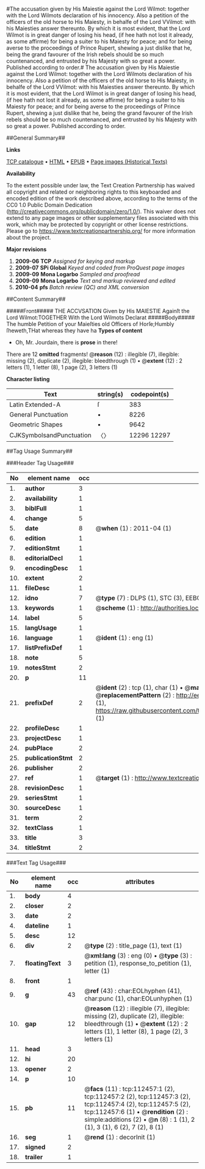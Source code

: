 #The accusation given by His Maiestie against the Lord Wilmot: together with the Lord Wilmots declaration of his innocency. Also a petition of the officers of the old horse to His Maiesty, in behalfe of the Lord VVilmot: with his Maiesties answer thereunto. By which it is most evident, that the Lord Wilmot is in great danger of losing his head, (if hee hath not lost it already, as some affirme) for being a suiter to his Maiesty for peace; and for being averse to the proceedings of Prince Rupert, shewing a just dislike that he, being the grand favourer of the Irish rebels should be so much countenanced, and entrusted by his Majesty with so great a power. Published according to order.#
The accusation given by His Maiestie against the Lord Wilmot: together with the Lord Wilmots declaration of his innocency. Also a petition of the officers of the old horse to His Maiesty, in behalfe of the Lord VVilmot: with his Maiesties answer thereunto. By which it is most evident, that the Lord Wilmot is in great danger of losing his head, (if hee hath not lost it already, as some affirme) for being a suiter to his Maiesty for peace; and for being averse to the proceedings of Prince Rupert, shewing a just dislike that he, being the grand favourer of the Irish rebels should be so much countenanced, and entrusted by his Majesty with so great a power. Published according to order.

##General Summary##

**Links**

[TCP catalogue](http://www.ota.ox.ac.uk/tcp/)  • 
[HTML](http://tei.it.ox.ac.uk/tcp/Texts-HTML/free/A78/A78619.html)  • 
[EPUB](http://tei.it.ox.ac.uk/tcp/Texts-EPUB/free/A78/A78619.epub) • 
[Page images (Historical Texts)](https://historicaltexts.jisc.ac.uk/eebo-99860337e)

**Availability**

To the extent possible under law, the Text Creation Partnership has waived all copyright and related or neighboring rights to this keyboarded and encoded edition of the work described above, according to the terms of the CC0 1.0 Public Domain Dedication (http://creativecommons.org/publicdomain/zero/1.0/). This waiver does not extend to any page images or other supplementary files associated with this work, which may be protected by copyright or other license restrictions. Please go to https://www.textcreationpartnership.org/ for more information about the project.

**Major revisions**

1. __2009-06__ __TCP__ *Assigned for keying and markup*
1. __2009-07__ __SPi Global__ *Keyed and coded from ProQuest page images*
1. __2009-09__ __Mona Logarbo__ *Sampled and proofread*
1. __2009-09__ __Mona Logarbo__ *Text and markup reviewed and edited*
1. __2010-04__ __pfs__ *Batch review (QC) and XML conversion*

##Content Summary##

#####Front#####
THE ACCVSATION Given by His MAIESTIE Againſt the Lord Wilmot:TOGETHER With the Lord Wilmots Declarat
#####Body#####
The humble Petition of your Maieſties old Officers of Horſe;Humbly ſheweth,THat whereas they have ha
**Types of content**

  * Oh, Mr. Jourdain, there is **prose** in there!

There are 12 **omitted** fragments! 
 @__reason__ (12) : illegible (7), illegible: missing (2), duplicate (2), illegible: bleedthrough (1)  •  @__extent__ (12) : 2 letters (1), 1 letter (8), 1 page (2), 3 letters (1)

**Character listing**


|Text|string(s)|codepoint(s)|
|---|---|---|
|Latin Extended-A|ſ|383|
|General Punctuation|•|8226|
|Geometric Shapes|▪|9642|
|CJKSymbolsandPunctuation|〈〉|12296 12297|

##Tag Usage Summary##

###Header Tag Usage###

|No|element name|occ|attributes|
|---|---|---|---|
|1.|__author__|3||
|2.|__availability__|1||
|3.|__biblFull__|1||
|4.|__change__|5||
|5.|__date__|8| @__when__ (1) : 2011-04 (1)|
|6.|__edition__|1||
|7.|__editionStmt__|1||
|8.|__editorialDecl__|1||
|9.|__encodingDesc__|1||
|10.|__extent__|2||
|11.|__fileDesc__|1||
|12.|__idno__|7| @__type__ (7) : DLPS (1), STC (3), EEBO-CITATION (1), PROQUEST (1), VID (1)|
|13.|__keywords__|1| @__scheme__ (1) : http://authorities.loc.gov/ (1)|
|14.|__label__|5||
|15.|__langUsage__|1||
|16.|__language__|1| @__ident__ (1) : eng (1)|
|17.|__listPrefixDef__|1||
|18.|__note__|5||
|19.|__notesStmt__|2||
|20.|__p__|11||
|21.|__prefixDef__|2| @__ident__ (2) : tcp (1), char (1)  •  @__matchPattern__ (2) : ([0-9\-]+):([0-9IVX]+) (1), (.+) (1)  •  @__replacementPattern__ (2) : http://eebo.chadwyck.com/downloadtiff?vid=$1&page=$2 (1), https://raw.githubusercontent.com/textcreationpartnership/Texts/master/tcpchars.xml#$1 (1)|
|22.|__profileDesc__|1||
|23.|__projectDesc__|1||
|24.|__pubPlace__|2||
|25.|__publicationStmt__|2||
|26.|__publisher__|2||
|27.|__ref__|1| @__target__ (1) : http://www.textcreationpartnership.org/docs/. (1)|
|28.|__revisionDesc__|1||
|29.|__seriesStmt__|1||
|30.|__sourceDesc__|1||
|31.|__term__|2||
|32.|__textClass__|1||
|33.|__title__|3||
|34.|__titleStmt__|2||


###Text Tag Usage###

|No|element name|occ|attributes|
|---|---|---|---|
|1.|__body__|4||
|2.|__closer__|2||
|3.|__date__|2||
|4.|__dateline__|1||
|5.|__desc__|12||
|6.|__div__|2| @__type__ (2) : title_page (1), text (1)|
|7.|__floatingText__|3| @__xml:lang__ (3) : eng (0)  •  @__type__ (3) : petition (1), response_to_petition (1), letter (1)|
|8.|__front__|1||
|9.|__g__|43| @__ref__ (43) : char:EOLhyphen (41), char:punc (1), char:EOLunhyphen (1)|
|10.|__gap__|12| @__reason__ (12) : illegible (7), illegible: missing (2), duplicate (2), illegible: bleedthrough (1)  •  @__extent__ (12) : 2 letters (1), 1 letter (8), 1 page (2), 3 letters (1)|
|11.|__head__|3||
|12.|__hi__|20||
|13.|__opener__|2||
|14.|__p__|10||
|15.|__pb__|11| @__facs__ (11) : tcp:112457:1 (2), tcp:112457:2 (2), tcp:112457:3 (2), tcp:112457:4 (2), tcp:112457:5 (2), tcp:112457:6 (1)  •  @__rendition__ (2) : simple:additions (2)  •  @__n__ (8) : 1 (1), 2 (1), 3 (1), 6 (2), 7 (2), 8 (1)|
|16.|__seg__|1| @__rend__ (1) : decorInit (1)|
|17.|__signed__|2||
|18.|__trailer__|1||
